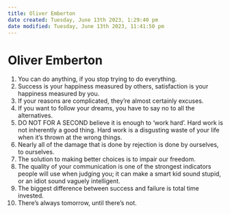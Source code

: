 ```yaml
---
title: Oliver Emberton
date created: Tuesday, June 13th 2023, 1:29:40 pm
date modified: Tuesday, June 13th 2023, 11:41:50 pm
---
```


# Oliver Emberton

1. You can do anything, if you stop trying to do everything.
2. Success is your happiness measured by others, satisfaction is your happiness measured by you.
3. If your reasons are complicated, they’re almost certainly excuses.
4. If you want to follow your dreams, you have to say no to all the alternatives.
5. DO NOT FOR A SECOND believe it is enough to ‘work hard’. Hard work is not inherently a good thing. Hard work is a disgusting waste of your life when it’s thrown at the wrong things.
6. Nearly all of the damage that is done by rejection is done by ourselves, to ourselves.
7. The solution to making better choices is to impair our freedom.
8. The quality of your communication is one of the strongest indicators people will use when judging you; it can make a smart kid sound stupid, or an idiot sound vaguely intelligent.
9. The biggest difference between success and failure is total time invested.
10. There’s always tomorrow, until there’s not.
